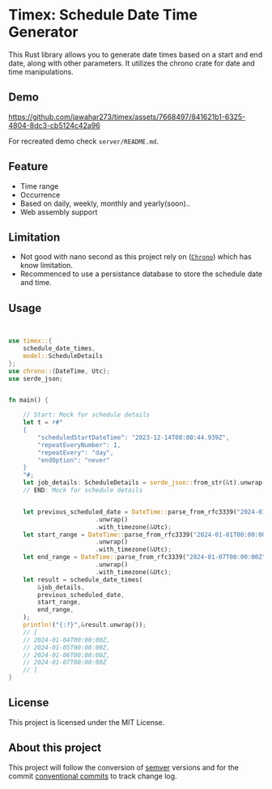 
# Timex: Schedule Date Time Generator

This Rust library allows you to generate date times based on a start and end date, along with other parameters. It utilizes the chrono crate for date and time manipulations.

## Demo

<https://github.com/jawahar273/timex/assets/7668497/841621b1-6325-4804-8dc3-cb5124c42a96>

For recreated demo check `server/README.md`.

<!--
## Installation

To install this library, add the following line to your Cargo.toml file under [dependencies] section:
```rust
[dependencies]
timex = "0.0.1"

```
-->

## Feature

- Time range
- Occurrence
- Based on daily, weekly, monthly and yearly(soon)..
- Web assembly support

## Limitation

- Not good with nano second as this project rely on ([`Chrono`](https://docs.rs/chrono/latest/chrono/index.html#limitations)) which has know limitation.
- Recommenced to use a persistance database to store the schedule date and time.

## Usage

```rust


use timex::{
    schedule_date_times,
    model::ScheduleDetails
};
use chrono::{DateTime, Utc};
use serde_json;


fn main() {

    // Start: Mock for schedule details
    let t = r#"
    {
        "scheduledStartDateTime": "2023-12-14T08:00:44.939Z",
        "repeatEveryNumber": 1,
        "repeatEvery": "day",
        "endOption": "never"
    }
    "#;
    let job_details: ScheduleDetails = serde_json::from_str(&t).unwrap();
    // END: Mock for schedule details


    let previous_scheduled_date = DateTime::parse_from_rfc3339("2024-01-03T00:00:00Z")
                        .unwrap()
                        .with_timezone(&Utc);
    let start_range = DateTime::parse_from_rfc3339("2024-01-01T00:00:00Z")
                        .unwrap()
                        .with_timezone(&Utc);
    let end_range = DateTime::parse_from_rfc3339("2024-01-07T00:00:00Z")
                        .unwrap()
                        .with_timezone(&Utc);
    let result = schedule_date_times(
        &job_details,
        previous_scheduled_date,
        start_range,
        end_range,
    );
    println!("{:?}",&result.unwrap());
    // [
    // 2024-01-04T00:00:00Z,
    // 2024-01-05T00:00:00Z,
    // 2024-01-06T00:00:00Z,
    // 2024-01-07T00:00:00Z
    // ]
}
```

## License

This project is licensed under the MIT License.

## About this project

This project will follow the conversion of [semver](https://semver.org) versions and for the commit [conventional commits](https://www.conventionalcommits.org/en/v1.0.0/#summary) to track change log.
